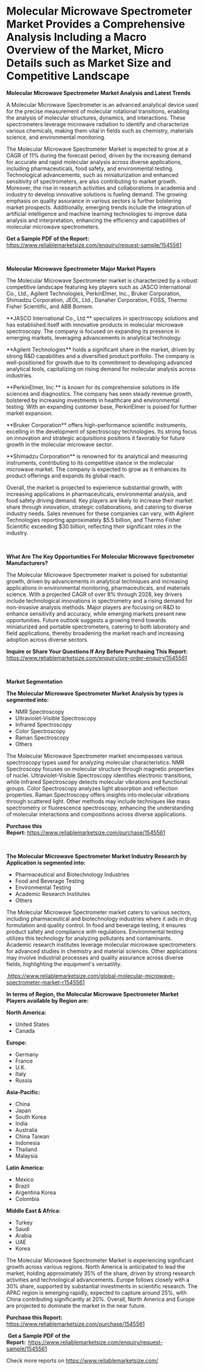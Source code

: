 <p><h1>Molecular Microwave Spectrometer Market Provides a Comprehensive Analysis Including a Macro Overview of the Market, Micro Details such as Market Size and Competitive Landscape</h1></p><p><strong>Molecular Microwave Spectrometer Market Analysis and Latest Trends</strong></p>
<p><p>A Molecular Microwave Spectrometer is an advanced analytical device used for the precise measurement of molecular rotational transitions, enabling the analysis of molecular structures, dynamics, and interactions. These spectrometers leverage microwave radiation to identify and characterize various chemicals, making them vital in fields such as chemistry, materials science, and environmental monitoring.</p><p>The Molecular Microwave Spectrometer Market is expected to grow at a CAGR of 11% during the forecast period, driven by the increasing demand for accurate and rapid molecular analysis across diverse applications, including pharmaceuticals, food safety, and environmental testing. Technological advancements, such as miniaturization and enhanced sensitivity of spectrometers, are also contributing to market growth. Moreover, the rise in research activities and collaborations in academia and industry to develop innovative solutions is fueling demand. The growing emphasis on quality assurance in various sectors is further bolstering market prospects. Additionally, emerging trends include the integration of artificial intelligence and machine learning technologies to improve data analysis and interpretation, enhancing the efficiency and capabilities of molecular microwave spectrometers.</p></p>
<p><strong>Get a Sample PDF of the Report:&nbsp;</strong> <a href="https://www.reliablemarketsize.com/enquiry/request-sample/1545561?utm_campaign=1991&utm_medium=2&utm_source=Github&utm_content=ia&utm_term=27022025&utm_id=molecular-microwave-spectrometer">https://www.reliablemarketsize.com/enquiry/request-sample/1545561</a></p>
<p>&nbsp;</p>
<p><strong>Molecular Microwave Spectrometer Major Market Players</strong></p>
<p><p>The Molecular Microwave Spectrometer market is characterized by a robust competitive landscape featuring key players such as JASCO International Co., Ltd., Agilent Technologies, PerkinElmer, Inc., Bruker Corporation, Shimadzu Corporation, JEOL, Ltd., Danaher Corporation, FOSS, Thermo Fisher Scientific, and ABB Bomem. </p><p>**JASCO International Co., Ltd.** specializes in spectroscopy solutions and has established itself with innovative products in molecular microwave spectroscopy. The company is focused on expanding its presence in emerging markets, leveraging advancements in analytical technology.</p><p>**Agilent Technologies** holds a significant share in the market, driven by strong R&D capabilities and a diversified product portfolio. The company is well-positioned for growth due to its commitment to developing advanced analytical tools, capitalizing on rising demand for molecular analysis across industries.</p><p>**PerkinElmer, Inc.** is known for its comprehensive solutions in life sciences and diagnostics. The company has seen steady revenue growth, bolstered by increasing investments in healthcare and environmental testing. With an expanding customer base, PerkinElmer is poised for further market expansion.</p><p>**Bruker Corporation** offers high-performance scientific instruments, excelling in the development of spectroscopy technologies. Its strong focus on innovation and strategic acquisitions positions it favorably for future growth in the molecular microwave sector.</p><p>**Shimadzu Corporation** is renowned for its analytical and measuring instruments, contributing to its competitive stance in the molecular microwave market. The company is expected to grow as it enhances its product offerings and expands its global reach.</p><p>Overall, the market is projected to experience substantial growth, with increasing applications in pharmaceuticals, environmental analysis, and food safety driving demand. Key players are likely to increase their market share through innovation, strategic collaborations, and catering to diverse industry needs. Sales revenues for these companies can vary, with Agilent Technologies reporting approximately $5.5 billion, and Thermo Fisher Scientific exceeding $30 billion, reflecting their significant roles in the industry.</p></p>
<p>&nbsp;</p>
<p><strong>What Are The Key Opportunities For Molecular Microwave Spectrometer Manufacturers?</strong></p>
<p><p>The Molecular Microwave Spectrometer market is poised for substantial growth, driven by advancements in analytical techniques and increasing applications in environmental monitoring, pharmaceuticals, and materials science. With a projected CAGR of over 8% through 2028, key drivers include technological innovations in spectrometry and a rising demand for non-invasive analysis methods. Major players are focusing on R&D to enhance sensitivity and accuracy, while emerging markets present new opportunities. Future outlook suggests a growing trend towards miniaturized and portable spectrometers, catering to both laboratory and field applications, thereby broadening the market reach and increasing adoption across diverse sectors.</p></p>
<p><strong>Inquire or Share Your Questions If Any Before Purchasing This Report:</strong> <a href="https://www.reliablemarketsize.com/enquiry/pre-order-enquiry/1545561?utm_campaign=1991&utm_medium=2&utm_source=Github&utm_content=ia&utm_term=27022025&utm_id=molecular-microwave-spectrometer">https://www.reliablemarketsize.com/enquiry/pre-order-enquiry/1545561</a></p>
<p>&nbsp;</p>
<p><strong>Market Segmentation</strong></p>
<p><strong>The Molecular Microwave Spectrometer Market Analysis by types is segmented into:</strong></p>
<p><ul><li>NMR Spectroscopy</li><li>Ultraviolet-Visible Spectroscopy</li><li>Infrared Spectroscopy</li><li>Color Spectroscopy</li><li>Raman Spectroscopy</li><li>Others</li></ul></p>
<p><p>The Molecular Microwave Spectrometer market encompasses various spectroscopy types used for analyzing molecular characteristics. NMR Spectroscopy focuses on molecular structure through magnetic properties of nuclei. Ultraviolet-Visible Spectroscopy identifies electronic transitions, while Infrared Spectroscopy detects molecular vibrations and functional groups. Color Spectroscopy analyzes light absorption and reflection properties. Raman Spectroscopy offers insights into molecular vibrations through scattered light. Other methods may include techniques like mass spectrometry or fluorescence spectroscopy, enhancing the understanding of molecular interactions and compositions across diverse applications.</p></p>
<p><strong>Purchase this Report:&nbsp;</strong><a href="https://www.reliablemarketsize.com/purchase/1545561?utm_campaign=1991&utm_medium=2&utm_source=Github&utm_content=ia&utm_term=27022025&utm_id=molecular-microwave-spectrometer">https://www.reliablemarketsize.com/purchase/1545561</a></p>
<p>&nbsp;</p>
<p><strong>The Molecular Microwave Spectrometer Market Industry Research by Application is segmented into:</strong></p>
<p><ul><li>Pharmaceutical and Biotechnology Industries</li><li>Food and Beverage Testing</li><li>Environmental Testing</li><li>Academic Research Institutes</li><li>Others</li></ul></p>
<p><p>The Molecular Microwave Spectrometer market caters to various sectors, including pharmaceutical and biotechnology industries where it aids in drug formulation and quality control. In food and beverage testing, it ensures product safety and compliance with regulations. Environmental testing utilizes this technology for analyzing pollutants and contaminants. Academic research institutes leverage molecular microwave spectrometers for advanced studies in chemistry and material sciences. Other applications may involve industrial processes and quality assurance across diverse fields, highlighting the equipment's versatility.</p></p>
<p><a href="https://www.reliablemarketsize.com/global-molecular-microwave-spectrometer-market-r1545561?utm_campaign=1991&utm_medium=2&utm_source=Github&utm_content=ia&utm_term=27022025&utm_id=molecular-microwave-spectrometer">&nbsp;https://www.reliablemarketsize.com/global-molecular-microwave-spectrometer-market-r1545561</a></p>
<p><strong>In terms of Region, the Molecular Microwave Spectrometer Market Players available by Region are:</strong></p>
<p>
    <p> <strong> North America: </strong>
        <ul>
            <li>United States</li>
            <li>Canada</li>
        </ul>
        </p> 
    <p> <strong> Europe: </strong>
        <ul>
            <li>Germany</li>
            <li>France</li>
            <li>U.K.</li>
            <li>Italy</li>
            <li>Russia</li>
        </ul>
        </p> 
    <p> <strong> Asia-Pacific: </strong>
        <ul>
            <li>China</li>
            <li>Japan</li>
            <li>South Korea</li>
            <li>India</li>
            <li>Australia</li>
            <li>China Taiwan</li>
            <li>Indonesia</li>
            <li>Thailand</li>
            <li>Malaysia</li>
        </ul>
        </p> 
    <p> <strong> Latin America: </strong>
        <ul>
            <li>Mexico</li>
            <li>Brazil</li>
            <li>Argentina Korea</li>
            <li>Colombia</li>
        </ul>
        </p> 
    <p> <strong> Middle East & Africa: </strong>
        <ul>
            <li>Turkey</li>
            <li>Saudi</li>
            <li>Arabia</li>
            <li>UAE</li>
            <li>Korea</li>
        </ul>
    </p>
    </p>
<p><p>The Molecular Microwave Spectrometer Market is experiencing significant growth across various regions. North America is anticipated to lead the market, holding approximately 35% of the share, driven by strong research activities and technological advancements. Europe follows closely with a 30% share, supported by substantial investments in scientific research. The APAC region is emerging rapidly, expected to capture around 25%, with China contributing significantly at 20%. Overall, North America and Europe are projected to dominate the market in the near future.</p></p>
<p><strong>Purchase this Report: </strong><a href="https://www.reliablemarketsize.com/purchase/1545561?utm_campaign=1991&utm_medium=2&utm_source=Github&utm_content=ia&utm_term=27022025&utm_id=molecular-microwave-spectrometer">https://www.reliablemarketsize.com/purchase/1545561</a></p>
<p>&nbsp;<strong>Get a Sample PDF of the Report:&nbsp;&nbsp;</strong><a href="https://www.reliablemarketsize.com/enquiry/request-sample/1545561?utm_campaign=1991&utm_medium=2&utm_source=Github&utm_content=ia&utm_term=27022025&utm_id=molecular-microwave-spectrometer">https://www.reliablemarketsize.com/enquiry/request-sample/1545561</a></p>
<p><strong></strong></p>
<p>Check more reports on <a href="https://www.reliablemarketsize.com/?utm_campaign=1991&utm_medium=2&utm_source=Github&utm_content=ia&utm_term=27022025&utm_id=molecular-microwave-spectrometer">https://www.reliablemarketsize.com/</a></p>